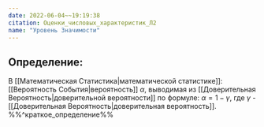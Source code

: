 ```yaml
---
date: 2022-06-04~~19:19:38
citation: Оценки_числовых_характеристик_Л2
name: "Уровень Значимости"
---
```

## Определение:
В [[Математическая Статистика|математической статистике]]: [[Вероятность События|вероятность]] $\alpha$, выводимая из [[Доверительная Вероятность|доверительной вероятности]] по формуле: $\alpha = 1 - \gamma$, где $\gamma$ - [[Доверительная Вероятность|доверительная вероятность]].
%%^краткое_определение%%